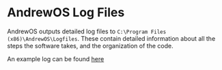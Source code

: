 # AndrewOS Log Files
AndrewOS outputs detailed log files to `C:\Program Files (x86)\AndrewOS\Logfiles`. These contain detailed information about all the steps the software takes, and the organization of the code.

An example log can be found [here](https://gist.github.com/Brokemia/23c5ca8ca51a3b0f30b487e3e2846043)